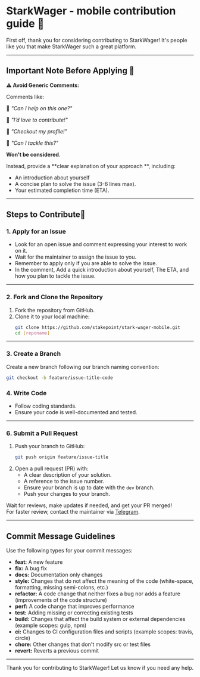 # StarkWager - mobile contribution guide 🎲

First off, thank you for considering contributing to StarkWager! It's people like you that make StarkWager such a great platform.

---

## Important Note Before Applying 📝

**⚠️ Avoid Generic Comments:**

Comments like:

🚫 *"Can I help on this one?"*

🚫 *"I’d love to contribute!"*

🚫 *"Checkout my profile!"*

🚫 *"Can I tackle this?"*

**Won't be considered**.

Instead, provide a **clear explanation of your approach **, including:

- An introduction about yourself
- A concise plan to solve the issue (3-6 lines max).
- Your estimated completion time (ETA).


---
## Steps to Contribute🤝

### 1. Apply for an Issue
- Look for an open issue and comment expressing your interest to work on it.
- Wait for the maintainer to assign the issue to you.
- Remember to apply only if you are able to solve the issue.
- In the comment, Add a quick introduction about yourself, The ETA, and how you plan to tackle the issue.

---
### 2. Fork and Clone the Repository
1. Fork the repository from GitHub.
2. Clone it to your local machine:
   ```bash
   git clone https://github.com/stakepoint/stark-wager-mobile.git
   cd [reponame]
   ```
   
--- 

### 3. Create a Branch
Create a new branch following our branch naming convention:
```bash
git checkout -b feature/issue-title-code
```

### 4. Write Code
- Follow coding standards.
- Ensure your code is well-documented and tested.

---

### 6. Submit a Pull Request
1. Push your branch to GitHub:
   ```bash
   git push origin feature/issue-title
   ```
2. Open a pull request (PR) with:
    - A clear description of your solution.
    - A reference to the issue number.
    - Ensure your branch is up to date with the `dev` branch.
    - Push your changes to your branch.

Wait for reviews, make updates if needed, and get your PR merged!  
For faster review, contact the maintainer via [Telegram](https://t.me/+EBI23VHliJgxNzFk).

--- 


## Commit Message Guidelines
Use the following types for your commit messages:

- **feat:** A new feature
- **fix:** A bug fix
- **docs:** Documentation only changes
- **style:** Changes that do not affect the meaning of the code (white-space, formatting, missing semi-colons, etc.)
- **refactor:** A code change that neither fixes a bug nor adds a feature (improvements of the code structure)
- **perf:** A code change that improves performance
- **test:** Adding missing or correcting existing tests
- **build:** Changes that affect the build system or external dependencies (example scopes: gulp, npm)
- **ci:** Changes to CI configuration files and scripts (example scopes: travis, circle)
- **chore:** Other changes that don't modify src or test files
- **revert:** Reverts a previous commit

---

Thank you for contributing to StarkWager! Let us know if you need any help.



